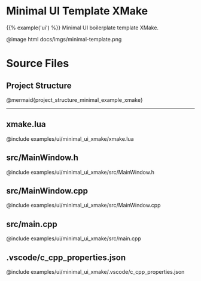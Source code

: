 # Minimal UI Template XMake

{{% example('ui') %}}
Minimal UI boilerplate template XMake.

@image html docs/imgs/minimal-template.png

# Source Files
## Project Structure

@mermaid{project_structure_minimal_example_xmake}

---

## xmake.lua
@include examples/ui/minimal_ui_xmake/xmake.lua

## src/MainWindow.h
@include examples/ui/minimal_ui_xmake/src/MainWindow.h

## src/MainWindow.cpp
@include examples/ui/minimal_ui_xmake/src/MainWindow.cpp

## src/main.cpp
@include examples/ui/minimal_ui_xmake/src/main.cpp

## .vscode/c_cpp_properties.json
@include examples/ui/minimal_ui_xmake/.vscode/c_cpp_properties.json
